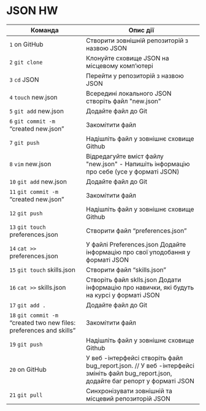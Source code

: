 # JSON HW

| Команда                                                              | Опис дії                                                                                                                              |
| -------------------------------------------------------------------- | ------------------------------------------------------------------------------------------------------------------------------------- |
| `1` on GitHub                                                        | Створити зовнішній репозиторій з назвою JSON                                                                                          |
| `2` `git clone`                                                      | Клонуйте сховище JSON на місцевому комп’ютері                                                                                         |
| `3` `cd` JSON                                                        | Перейти у репозиторій з назвою JSON                                                                                                   |
| `4` `touch` new.json                                                 | Всередині локального JSON створіть файл "new.json"                                                                                    |
| `5` `git add` new.json                                               | Додайте файл до Git                                                                                                                   |
| `6` `git commit -m` “created new.json”                               | Закомітити файл                                                                                                                       |
| `7` `git push`                                                       | Надішліть файл у зовнішнє сховище Github                                                                                              |
| `8` `vim` new.json                                                   | Відредагуйте вміст файлу "new.json" - Напишіть інформацію про себе (усе у форматі JSON)                                               |
| `10` `git add` new.json                                              | Додайте файл до Git                                                                                                                   |
| `11` `git commit -m` “created new.json”                              | Закомітити файл                                                                                                                       |
| `12` `git push`                                                      | Надішліть файл у зовнішнє сховище Github                                                                                              |
| `13` `git touch` preferences.json                                    | Створити файл “preferences.json”                                                                                                      |
| `14` `cat >>` preferences.json                                       | У файлі Preferences.json Додайте інформацію про свої уподобання у форматі JSON                                                        |
| `15` `git touch` skills.json                                         | Створити файл “skills.json”                                                                                                           |
| `16` `cat >>` skills.json                                            | Створіть файл sklls.json Додати інформацію про навички, які будуть на курсі у форматі JSON                                            |
| `17` `git add .`                                                     | Додайте файл до Git                                                                                                                   |
| `18` `git commit -m` “created two new files: preferences and skills” | Закомітити файл                                                                                                                       |
| `19` `git push`                                                      | Надішліть файл у зовнішнє сховище Github                                                                                              |
| `20` on GitHub                                                       | У веб -інтерфейсі створіть файл bug_report.json. // У веб -інтерфейсі змініть файл bug_report.json, додайте баг репорт у форматі JSON |
| `21` `git pull`                                                      | Синхронізувати зовнішній та місцевий репозиторій JSON                                                                                 |
